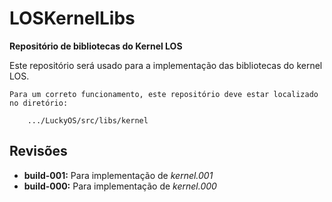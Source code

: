 # LOSKernelLibs #
**Repositório de bibliotecas do Kernel LOS**

Este repositório será usado para a implementação das bibliotecas do kernel LOS.

```
Para um correto funcionamento, este repositório deve estar localizado no diretório:

	.../LuckyOS/src/libs/kernel
```

## Revisões ##

* **build-001:** Para implementação de *kernel.001*
* **build-000:** Para implementação de *kernel.000*
